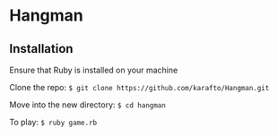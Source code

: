 # Hangman

## Installation

Ensure that Ruby is installed on your machine

Clone the repo: `$ git clone https://github.com/karafto/Hangman.git`

Move into the new directory: `$ cd hangman`

To play: `$ ruby game.rb`